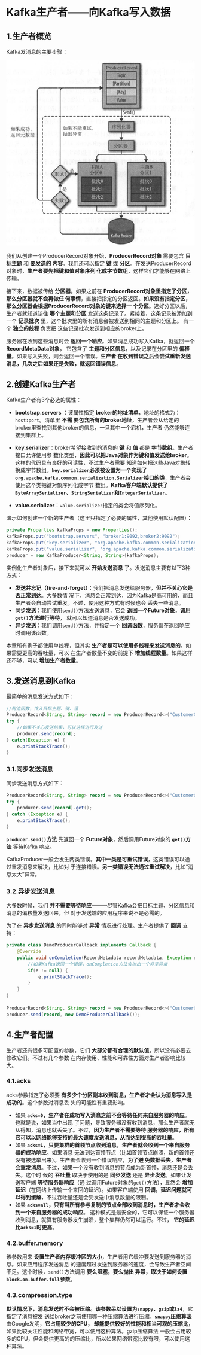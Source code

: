 Kafka生产者——向Kafka写入数据
===================================================================================
## 1.生产者概览

Kafka发消息的主要步骤：

![Kafka生产者组件图](img/1.png)

我们从创建一个ProducerRecord对象开始，**ProducerRecord对象** 需要包含 **目标主题** 和 **要发送的
内容**。我们还可以指定 **键** 或 **分区**。在发送ProducerRecord对象时，**生产者要先把键和值对象序列
化成字节数组**，这样它们才能够在网络上传输。

接下来，数据被传给 **分区器**。如果之前在 **ProducerRecord对象里指定了分区，那么分区器就不会再做任
何事情**，直接把指定的分区返回。**如果没有指定分区，那么分区器会根据ProducerRecord对象的键来选择一
个分区**。选好分区以后，生产者就知道该往 **哪个主题和分区** 发送这条记录了。紧接着，这条记录被添加到
一个 **记录批次** 里，这个批次里的所有消息会被发送到相同的主题和分区上。 有一个 **独立的线程** 负责把
这些记录批次发送到相应的broker上。

服务器在收到这些消息时会 **返回一个响应**。如果消息成功写入Kafka，就返回一个 **RecordMetaData对象**，
它包含了 **主题和分区信息**，以及记录在分区里的 **偏移量**。如果写入失败，则会返回一个错误。**生产者
在收到错误之后会尝试重新发送消息，几次之后如果还是失败，就返回错误信息**。

## 2.创建Kafka生产者
Kafka生产者有3个必选的属性：
+ **bootstrap.servers** ：该属性指定 **broker的地址清单**，地址的格式为：`host:port`。清单里 **不需
要包含所有的broker地址**，生产者会从给定的broker里查找到其他broker的信息，一旦其中一个宕机，生产者
仍然能够连接到集群上。

+ **key.serializer**：broker希望接收到的消息的 **键** 和 **值** 都是 **字节数组**。生产者接口允许使用参
数化类型，**因此可以把Java对象作为键和值发送给broker**。这样的代码具有良好的可读性，不过生产者需要
知道如何把这些Java对象转换成字节数组。**`key.serializer`必须被设置为一个实现了
`org.apache.kafka.common.serialization.Serializer`接口的类**，生产者会使用这个类把键对象序列化成字节
数组。**Kafka客户端默认提供了`ByteArraySerializer`、`StringSerializer`和`IntegerSerializer`**。

+ **value.serializer**：`value.serializer`指定的类会将值序列化。

演示如何创建一个新的生产者（这里只指定了必要的属性，其他使用默认配置）：
```java
private Properties kafkaProps = new Properties();
kafkaProps.put("bootstrap.servers", "broker1:9092,broker2:9092");
kafkaProps.put("key.serializer", "org.apache.kafka.common.serialization.StringSerializer");
kafkaProps.put("value.serializer", "org.apache.kafka.common.serialization.StringSerializer");
producer = new KafkaProducer<String, String>(kafkaProps);
```

实例化生产者对象后，接下来就可以 **开始发送消息** 了。发送消息主要有以下3种方式：
+ **发送并忘记（fire-and-forget）**：我们把消息发送给服务器，**但并不关心它是否正常到达**。大多数情
况下，消息会正常到达，因为Kafka是高可用的，而且生产者会自动尝试重发。不过，使用这种方式有时候也会
丢失一些消息。
+ **同步发送**：我们使用`send()`方法发送消息，它会 **返回一个Future对象，调用`get()`方法进行等待**，
就可以知道消息是否发送成功。
+ **异步发送**：我们调用`send()`方法，并指定一个 **回调函数**，服务器在返回响应时调用该函数。

本章所有例子都使用单线程，但其实 **生产者是可以使用多线程来发送消息的**。如果需要更高的吞吐量，可以
在生产者数量不变的前提下 **增加线程数量**。如果这样还不够，可以 **增加生产者数量**。

## 3.发送消息到Kafka
最简单的消息发送方式如下：
```java
//构造函数，传入目标主题、键、值
ProducerRecord<String, String> record = new ProducerRecord<>("CustomerCountry", "Precision Products", "france");
try {
    //如果不关心发送结果，可以这样进行发送
    producer.send(record);
} catch(Exception e) {
    e.printStackTrace();
}
```

### 3.1.同步发送消息
同步发送消息方式如下：
```java
ProducerRecord<String, String> record = new ProducerRecord<>("CustomerCountry", "Precision Products", "France");
try {
    producer.send(record).get();
} catch (Exception e) {
    e.printStackTrace();
}
```
**`producer.send()`方法** 先返回一个 **Future对象**，然后调用Future对象的 **`get()`方法** 等待Kafka
响应。

KafkaProducer一般会发生两类错误。**其中一类是可重试错误**，这类错误可以通过重发消息来解决，比如对
于连接错误。**另一类错误无法通过重试解决**，比如“消息太大”异常。

### 3.2.异步发送消息
大多数时候，我们 **并不需要等待响应**———尽管Kafka会把目标主题、分区信息和消息的偏移量发送回来，但
对于发送端的应用程序来说不是必需的。

为了在 **异步发送消息** 的同时能够对 **异常** 情况进行处理。生产者提供了 **回调** 支持：
```java
private class DemoProducerCallback implements Callback {
    @Override
    public void onCompletion(RecordMetadata recordMetadata, Exception e) {
        //如果Kafka返回一个错误，onCompletion方法会抛出一个非空异常
        if(e != null) {
            e.printStackTrace();
        }
    }
}

ProducerRecord<String, String> record = new ProducerRecord<>("CustomerCountry","Biomedical Materials", "USA");
producer.send(record, new DemoProducerCallback());
```

## 4.生产者配置
生产者还有很多可配置的参数，它们 **大部分都有合理的默认值**，所以没有必要去修改它们。不过有几个参数
在内存使用、性能和可靠性方面对生产者影响比较大。 

### 4.1.acks
acks参数指定了必须要 **有多少个分区副本收到消息，生产者才会认为消息写入是成功的**。这个参数对消息丢
失的可能性有重要影响。
+ 如果 **`acks=0`，生产者在成功写入消息之前不会等待任何来自服务器的响应**。也就是说，如果当中出现
了问题，导致服务器没有收到消息，那么生产者就无从得知，消息也就丢失了。不过，**因为生产者不需要等待
服务器的响应，所有它可以以网络能够支持的最大速度发送消息，从而达到很高的吞吐量**。
+ 如果 **`acks=1`，只要集群的首领节点收到消息，生产者就会收到一个来自服务器的成功响应**。如果消息
无法到达首领节点（比如首领节点崩溃，新的首领还没有被选举出来）。生产者会收到一个错误响应，**为了避
免数据丢失，生产者会重发消息**。不过，如果一个没有收到消息的节点成为新首领，消息还是会丢失。这个时
候的 **吞吐量** 取决于使用的是 **同步发送** 还是 **异步发送**。如果让发送客户端 **等待服务器响应**（通
过调用Future对象的`get()`方法），显然会 **增加延迟**（在网络上传输一个来回的延迟）。如果客户端使用
**回调，延迟问题就可以得到缓解**，不过吞吐量还是会受发送中消息数量的限制。
+ 如果 **`acks=all`，只有当所有参与复制的节点全部收到消息时，生产者才会收到一个来自服务器的成功响应**。
这种模式是最安全的，它可以保证一个服务器收到消息，就算有服务器发生崩溃，整个集群仍然可以运行。不过，
**它的延迟比`acks=1`时更高**。

### 4.2.buffer.memory
该参数用来 **设置生产者内存缓冲区的大小**，生产者用它缓冲要发送到服务器的消息。如果应用程序发送消息
的速度超过发送到服务器的速度，会导致生产者空间不足。这个时候，`send()`方法调用 **要么阻塞，要么抛出
异常，取决于如何设置`block.on.buffer.full`参数**。

### 4.3.compression.type
**默认情况下，消息发送时不会被压缩。该参数呆以设置为`snappy`、`gzip`或`lz4`**，它指定了消息被发
送给broker之前使用哪一种压缩算法进行压缩。**`snappy`压缩算法** 由Google发明，**它占用较少的CPU，
却能提供较好的性能和相当可观的压缩比**，如果比较关注性能和网络带宽，可以使用这种算法。gzip压缩算法
一般会占用较多的CPU，但会提供更高的的压缩比，所以如果网络带宽比较有限，可以使用这种算法。




